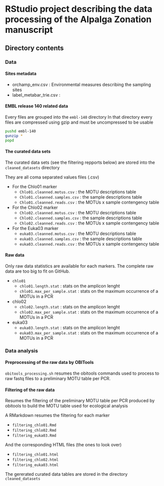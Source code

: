 # RStudio project describing the data processing of the Alpalga Zonation manuscript



## Directory contents

### Data

#### Sites metadata

- orchamp_env.csv : Environmental measures describing the sampling sites
- label_metabar_trie.csv : 

#### EMBL release 140 related data  

Every files are grouped into the `embl-140` directory
In that directory every files are compressed using gzip and must be uncompressed 
to be usable

```bash
pushd embl-140
gunzip *
popd
```
#### The curated data sets

The curated data sets (see the filtering repports below)
are stored into the `cleaned_datasets` directory

They are all coma separated values files (.csv)

- For the Chlo01 marker
  + `Chlo01.cleanned.motus.csv`   : the MOTU descriptions table
  + `Chlo01.cleanned.samples.csv` : the sample descriptions table
  + `Chlo01.cleanned.reads.csv`   : the MOTUs x sample contengency table
- For the Chlo02 marker
  + `Chlo02.cleanned.motus.csv`   : the MOTU descriptions table
  + `Chlo02.cleanned.samples.csv` : the sample descriptions table
  + `Chlo02.cleanned.reads.csv`   : the MOTUs x sample contengency table
- For the Euka03 marker
  + `euka03.cleanned.motus.csv`   : the MOTU descriptions table
  + `euka03.cleanned.samples.csv` : the sample descriptions table
  + `euka03.cleanned.reads.csv`   : the MOTUs x sample contengency table

#### Raw data

Only raw data statistics are available for each markers.
The complete raw data are too big to fit on GitHub.

- `chlo01`
  + `chlo01.length.stat` : stats on the amplicon lenght
  + `chlo01.max_per_sample.stat` : stats on the maximum occurrence of a MOTUs in a PCR
- chlo02
  + `chlo02.length.stat` : stats on the amplicon lenght
  + `chlo02.max_per_sample.stat` : stats on the maximum occurrence of a MOTUs in a PCR
- euka03
  + `euka03.length.stat` : stats on the amplicon lenght
  + `euka03.max_per_sample.stat` : stats on the maximum occurrence of a MOTUs in a PCR

### Data analysis

#### Preprocessing of the raw data by OBITools

`obitools_processing.sh` resumes the obitools commands used to process to raw fastq files
to a preliminary MOTU table per PCR.

#### Filtering of the raw data 

Resumes the filtering of the preliminary MOTU table per PCR produced
by obitools to build the MOTU table used for ecological analysis

A RMarkdown resumes the filtering for each marker

- `filtering_chlo01.Rmd`
- `filtering_chlo02.Rmd`
- `filtering_euka03.Rmd`

And the corresponding HTML files (the ones to look over)

- `filtering_chlo01.html`
- `filtering_chlo02.html`
- `filtering_euka03.html`

The gererated curated data tables are stored in the
directory `cleaned_datasets`


